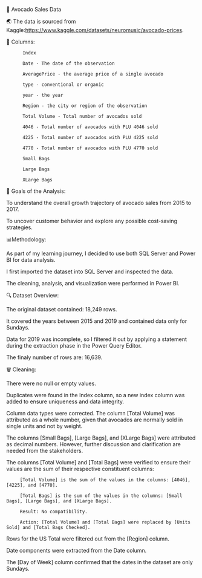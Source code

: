 🥑 Avocado Sales Data

🌏 The data is sourced from Kaggle:https://www.kaggle.com/datasets/neuromusic/avocado-prices.

🏺 Columns: 
 
          Index
         
          Date - The date of the observation
         
          AveragePrice - the average price of a single avocado
         
          type - conventional or organic
         
          year - the year
         
          Region - the city or region of the observation
         
          Total Volume - Total number of avocados sold
         
          4046 - Total number of avocados with PLU 4046 sold
         
          4225 - Total number of avocados with PLU 4225 sold
         
          4770 - Total number of avocados with PLU 4770 sold
         
          Small Bags
         
          Large Bags
         
          XLarge Bags

📝 Goals of the Analysis:

To understand the overall growth trajectory of avocado sales from 2015 to 2017.

To uncover customer behavior and explore any possible cost-saving strategies.

📊Methodology:

As part of my learning journey, I decided to use both SQL Server and Power BI for data analysis.

I first imported the dataset into SQL Server and inspected the data.

The cleaning, analysis, and visualization were performed in Power BI.


🔍 Dataset Overview:

The original dataset contained: 18,249 rows.

It covered the years between 2015 and 2019 and contained data only for Sundays.

Data for 2019 was incomplete, so I filtered it out by applying a statement during the extraction phase in the Power Query Editor. 

The finaly number of rows are: 16,639.

🗑 Cleaning:

There were no null or empty values.

Duplicates were found in the Index column, so a new index column was added to ensure uniqueness and data integrity.

Column data types were corrected. The column [Total Volume] was attributed as a whole number, given that avocados are normally sold in single units and not by weight.

The columns [Small Bags], [Large Bags], and [XLarge Bags] were attributed as decimal numbers. However, further discussion and clarification are needed from the stakeholders.

The columns [Total Volume] and [Total Bags] were verified to ensure their values are the sum of their respective constituent columns:

         [Total Volume] is the sum of the values in the columns: [4046], [4225], and [4770].

         [Total Bags] is the sum of the values in the columns: [Small Bags], [Large Bags], and [XLarge Bags].

         Result: No compatibility.
         
         Action: [Total Volume] and [Total Bags] were replaced by [Units Sold] and [Total Bags Checked].

Rows for the US Total were filtered out from the [Region] column.

Date components were extracted from the Date column.

The [Day of Week] column confirmed that the dates in the dataset are only Sundays.



